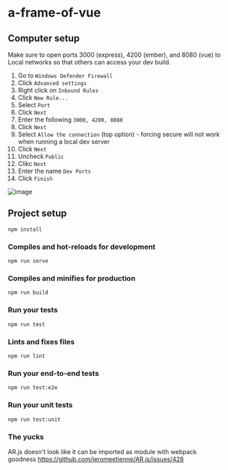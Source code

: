 # a-frame-of-vue

## Computer setup

Make sure to open ports 3000 (express), 4200 (ember), and 8080 (vue) to Local networks so that others can access your dev build.

1. Go to `Windows Defender Firewall`
2. Click `Advanced settings`
3. Right click on `Inbound Rules`
4. Click `New Rule...`
5. Select `Port`
6. Click `Next`
7. Enter the following `3000, 4200, 8080`
8. Click `Next`
9. Select `Allow the connection` (top option) - forcing secure will not work when running a local dev server
10. Click `Next`
11. Uncheck `Public`
12. Clikc `Next`
13. Enter the name `Dev Ports`
14. Click `Finish`

![image](https://user-images.githubusercontent.com/1400737/47526764-c224e480-d86e-11e8-9cee-ba25d3b8aa8a.png)


## Project setup
```
npm install
```

### Compiles and hot-reloads for development
```
npm run serve
```

### Compiles and minifies for production
```
npm run build
```

### Run your tests
```
npm run test
```

### Lints and fixes files
```
npm run lint
```

### Run your end-to-end tests
```
npm run test:e2e
```

### Run your unit tests
```
npm run test:unit
```

### The yucks
AR.js doesn't look like it can be imported as module with webpack goodness
https://github.com/jeromeetienne/AR.js/issues/428
